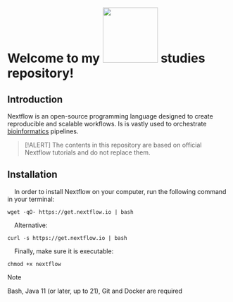 # Welcome to my      <img src="https://upload.wikimedia.org/wikipedia/commons/thumb/e/e1/Logo_Nextflow_%28new%29.png/800px-Logo_Nextflow_%28new%29.png" width="125">     studies repository!


## Introduction

Nextflow is an open-source programming language designed to create reproducible and scalable workflows. Is is vastly used to orchestrate [bioinformatics](https://www.youtube.com/watch?v=W-Ov2cUaYQY) pipelines. 

> [!ALERT]
> The contents in this repository are based on official Nextflow tutorials and do not replace them.

## Installation

&nbsp;&nbsp;&nbsp;&nbsp;In order to install Nextflow on your computer, run the following command in your terminal:


```
wget -qO- https://get.nextflow.io | bash
```

&nbsp;&nbsp;&nbsp;&nbsp;Alternative:

```
curl -s https://get.nextflow.io | bash
```

&nbsp;&nbsp;&nbsp;&nbsp;Finally, make sure it is executable:

```
chmod +x nextflow
```

> [!NOTE]
> Bash, Java 11 (or later, up to 21), Git and Docker are required